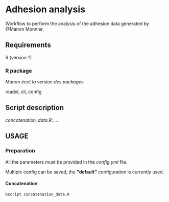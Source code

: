 # Adhesion analysis
Workflow to perform the analysis of the adhesion data generated by @Manon Monnier.

## Requirements

R (version ?)

### R package

_Manon écrit la version des packages_

readxl, cli, config

## Script description

_concatenation_data.R_: ...

## USAGE

### Preparation
All the parameters must be provided in the _config.yml_ file.

Multiple config can be saved, the **"default"** configuration is currently used.

#### Concatenation
``` shell
Rscript concatenation_data.R
```

